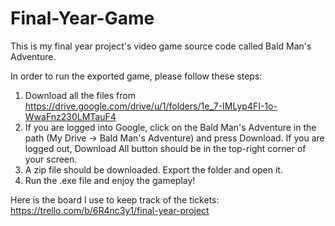 # Final-Year-Game
This is my final year project's video game source code called Bald Man's Adventure.

In order to run the exported game, please follow these steps:
1) Download all the files from https://drive.google.com/drive/u/1/folders/1e_7-IMLyp4FI-1o-WwaFnz230LMTauF4
2) If you are logged into Google, click on the Bald Man's Adventure in the path (My Drive -> Bald Man's Adventure) and press Download.
If you are logged out, Download All button should be in the top-right corner of your screen.
3) A zip file should be downloaded. Export the folder and open it.
4) Run the .exe file and enjoy the gameplay!

Here is the board I use to keep track of the tickets: https://trello.com/b/6R4nc3y1/final-year-project
